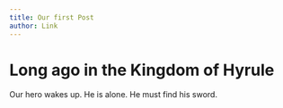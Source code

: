 ```yaml
---
title: Our first Post
author: Link
---
```


# Long ago in the Kingdom of Hyrule

Our hero wakes up. He is alone. He must find his 
sword.